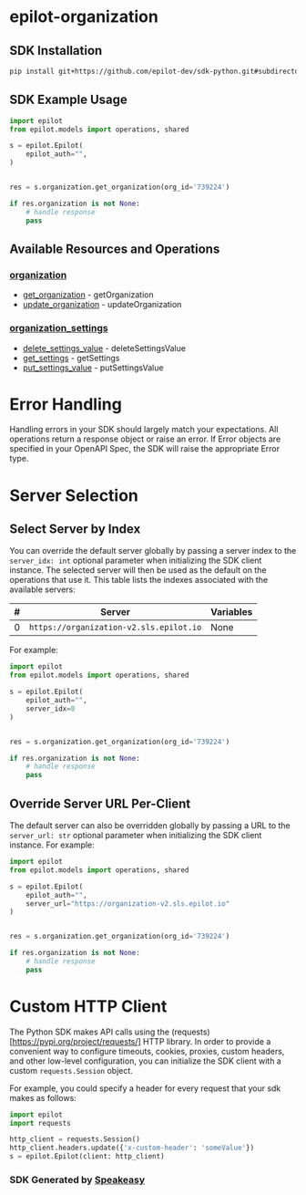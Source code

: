 # epilot-organization

<!-- Start SDK Installation -->
## SDK Installation

```bash
pip install git+https://github.com/epilot-dev/sdk-python.git#subdirectory=organization
```
<!-- End SDK Installation -->

## SDK Example Usage
<!-- Start SDK Example Usage -->
```python
import epilot
from epilot.models import operations, shared

s = epilot.Epilot(
    epilot_auth="",
)


res = s.organization.get_organization(org_id='739224')

if res.organization is not None:
    # handle response
    pass
```
<!-- End SDK Example Usage -->

<!-- Start SDK Available Operations -->
## Available Resources and Operations


### [organization](docs/sdks/organization/README.md)

* [get_organization](docs/sdks/organization/README.md#get_organization) - getOrganization
* [update_organization](docs/sdks/organization/README.md#update_organization) - updateOrganization

### [organization_settings](docs/sdks/organizationsettings/README.md)

* [delete_settings_value](docs/sdks/organizationsettings/README.md#delete_settings_value) - deleteSettingsValue
* [get_settings](docs/sdks/organizationsettings/README.md#get_settings) - getSettings
* [put_settings_value](docs/sdks/organizationsettings/README.md#put_settings_value) - putSettingsValue
<!-- End SDK Available Operations -->



<!-- Start Dev Containers -->



<!-- End Dev Containers -->



<!-- Start Error Handling -->
# Error Handling

Handling errors in your SDK should largely match your expectations.  All operations return a response object or raise an error.  If Error objects are specified in your OpenAPI Spec, the SDK will raise the appropriate Error type.


<!-- End Error Handling -->



<!-- Start Server Selection -->
# Server Selection

## Select Server by Index

You can override the default server globally by passing a server index to the `server_idx: int` optional parameter when initializing the SDK client instance. The selected server will then be used as the default on the operations that use it. This table lists the indexes associated with the available servers:

| # | Server | Variables |
| - | ------ | --------- |
| 0 | `https://organization-v2.sls.epilot.io` | None |

For example:


```python
import epilot
from epilot.models import operations, shared

s = epilot.Epilot(
    epilot_auth="",
    server_idx=0
)


res = s.organization.get_organization(org_id='739224')

if res.organization is not None:
    # handle response
    pass
```


## Override Server URL Per-Client

The default server can also be overridden globally by passing a URL to the `server_url: str` optional parameter when initializing the SDK client instance. For example:


```python
import epilot
from epilot.models import operations, shared

s = epilot.Epilot(
    epilot_auth="",
    server_url="https://organization-v2.sls.epilot.io"
)


res = s.organization.get_organization(org_id='739224')

if res.organization is not None:
    # handle response
    pass
```
<!-- End Server Selection -->



<!-- Start Custom HTTP Client -->
# Custom HTTP Client

The Python SDK makes API calls using the (requests)[https://pypi.org/project/requests/] HTTP library.  In order to provide a convenient way to configure timeouts, cookies, proxies, custom headers, and other low-level configuration, you can initialize the SDK client with a custom `requests.Session` object.


For example, you could specify a header for every request that your sdk makes as follows:

```python
import epilot
import requests

http_client = requests.Session()
http_client.headers.update({'x-custom-header': 'someValue'})
s = epilot.Epilot(client: http_client)
```


<!-- End Custom HTTP Client -->

<!-- Placeholder for Future Speakeasy SDK Sections -->



### SDK Generated by [Speakeasy](https://docs.speakeasyapi.dev/docs/using-speakeasy/client-sdks)
